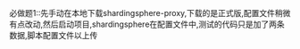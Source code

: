 必做题1::先手动在本地下载shardingsphere-proxy,下载的是正式版,配置文件稍微有点改动,然后启动项目,shardingsphere在配置文件中,测试的代码只是加了两条数据,脚本配置文件以上传

